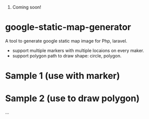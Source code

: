 1. Coming soon!

# google-static-map-generator
A tool to generate google static map image for Php, laravel.

- support multiple markers with multiple locaions on every maker.
- support polygon path to draw shape: circle, polygon.


# Sample 1 (use with marker)

# Sample 2 (use to draw polygon)

...
